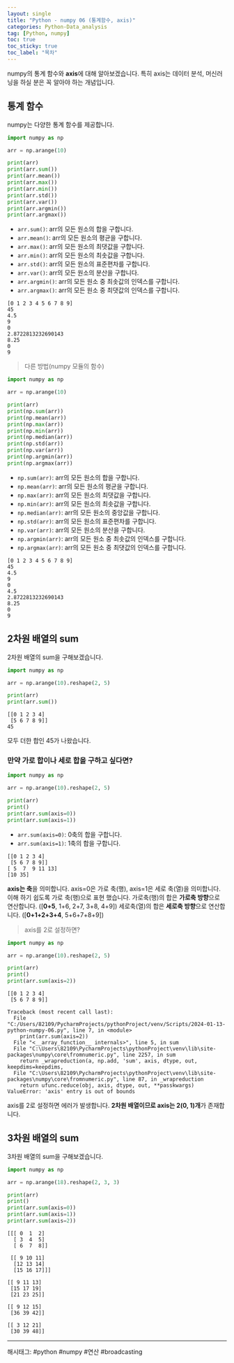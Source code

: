 ```yaml
---
layout: single
title: "Python - numpy 06 (통계함수, axis)"
categories: Python-Data_analysis
tag: [Python, numpy]
toc: true
toc_sticky: true
toc_label: "목차"
---
```

numpy의 통계 함수와 **axis**에 대해 알아보겠습니다. 특히 axis는 데이터 분석, 머신러닝을 하실 분은 꼭 알아야 하는 개념입니다.

## 통계 함수

numpy는 다양한 통계 함수를 제공합니다.

```python
import numpy as np

arr = np.arange(10)

print(arr)
print(arr.sum())
print(arr.mean())
print(arr.max())
print(arr.min())
print(arr.std())
print(arr.var())
print(arr.argmin())
print(arr.argmax())
```

- `arr.sum()`: arr의 모든 원소의 합을 구합니다.
- `arr.mean()`: arr의 모든 원소의 평균을 구합니다.
- `arr.max()`: arr의 모든 원소의 최댓값을 구합니다.
- `arr.min()`: arr의 모든 원소의 최솟값을 구합니다.
- `arr.std()`: arr의 모든 원소의 표준편차를 구합니다.
- `arr.var()`: arr의 모든 원소의 분산을 구합니다.
- `arr.argmin()`: arr의 모든 원소 중 최솟값의 인덱스를 구합니다.
- `arr.argmax()`: arr의 모든 원소 중 최댓값의 인덱스를 구합니다.

```shell
[0 1 2 3 4 5 6 7 8 9]
45
4.5
9
0
2.8722813232690143
8.25
0
9
```

> 다른 방법(numpy 모듈의 함수)

```python
import numpy as np

arr = np.arange(10)

print(arr)
print(np.sum(arr))
print(np.mean(arr))
print(np.max(arr))
print(np.min(arr))
print(np.median(arr))
print(np.std(arr))
print(np.var(arr))
print(np.argmin(arr))
print(np.argmax(arr))
```

- `np.sum(arr)`: arr의 모든 원소의 합을 구합니다.
- `np.mean(arr)`: arr의 모든 원소의 평균을 구합니다.
- `np.max(arr)`: arr의 모든 원소의 최댓값을 구합니다.
- `np.min(arr)`: arr의 모든 원소의 최솟값을 구합니다.
- `np.median(arr)`: arr의 모든 원소의 중앙값을 구합니다.
- `np.std(arr)`: arr의 모든 원소의 표준편차를 구합니다.
- `np.var(arr)`: arr의 모든 원소의 분산을 구합니다.
- `np.argmin(arr)`: arr의 모든 원소 중 최솟값의 인덱스를 구합니다.
- `np.argmax(arr)`: arr의 모든 원소 중 최댓값의 인덱스를 구합니다.

```shell
[0 1 2 3 4 5 6 7 8 9]
45
4.5
9
0
4.5
2.8722813232690143
8.25
0
9
```

## 2차원 배열의 sum

2차원 배열의 sum을 구해보겠습니다.

```python
import numpy as np

arr = np.arange(10).reshape(2, 5)

print(arr)
print(arr.sum())
```

```shell
[[0 1 2 3 4]
 [5 6 7 8 9]]
45
```

모두 더한 합인 45가 나왔습니다.

### 만약 가로 합이나 세로 합을 구하고 싶다면?

```python
import numpy as np

arr = np.arange(10).reshape(2, 5)

print(arr)
print()
print(arr.sum(axis=0))
print(arr.sum(axis=1))
```

- `arr.sum(axis=0)`: 0축의 합을 구합니다.
- `arr.sum(axis=1)`: 1축의 합을 구합니다.

```shell
[[0 1 2 3 4]
 [5 6 7 8 9]]
[ 5  7  9 11 13]
[10 35]
```

**axis는 축**을 의미합니다. axis=0은 가로 축(행), axis=1은 세로 축(열)을 의미합니다. 이해 하기 쉽도록 가로 축(행)으로 표현 했습니다. 가로축(행)의 합은 **가로축 방향**으로 연산합니다. ([**0+5**, 1+6, 2+7, 3+8, 4+9]) 세로축(열)의 합은 **세로축 방향**으로 연산합니다. ([**0+1+2+3+4**, 5+6+7+8+9])

> axis를 2로 설정하면?

```python
import numpy as np

arr = np.arange(10).reshape(2, 5)

print(arr)
print()
print(arr.sum(axis=2))
```

```shell
[[0 1 2 3 4]
 [5 6 7 8 9]]

Traceback (most recent call last):
  File "C:/Users/82109/PycharmProjects/pythonProject/venv/Scripts/2024-01-13-python-numpy-06.py", line 7, in <module>
    print(arr.sum(axis=2))
  File "<__array_function__ internals>", line 5, in sum
  File "C:\Users\82109\PycharmProjects\pythonProject\venv\lib\site-packages\numpy\core\fromnumeric.py", line 2257, in sum
    return _wrapreduction(a, np.add, 'sum', axis, dtype, out, keepdims=keepdims,
  File "C:\Users\82109\PycharmProjects\pythonProject\venv\lib\site-packages\numpy\core\fromnumeric.py", line 87, in _wrapreduction
    return ufunc.reduce(obj, axis, dtype, out, **passkwargs)
ValueError: 'axis' entry is out of bounds
```

axis를 2로 설정하면 에러가 발생합니다. **2차원 배열이므로 axis는 2(0, 1)개**가 존재합니다.

## 3차원 배열의 sum

3차원 배열의 sum을 구해보겠습니다.

```python
import numpy as np

arr = np.arange(18).reshape(2, 3, 3)

print(arr)
print()
print(arr.sum(axis=0))
print(arr.sum(axis=1))
print(arr.sum(axis=2))
```

```shell
[[[ 0  1  2]
  [ 3  4  5]
  [ 6  7  8]]

 [[ 9 10 11]
  [12 13 14]
  [15 16 17]]]

[[ 9 11 13]
 [15 17 19]
 [21 23 25]]

[[ 9 12 15]
 [36 39 42]]

[[ 3 12 21]
 [30 39 48]]
```

---

해시태그: #python #numpy #연산 #broadcasting
